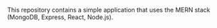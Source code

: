 This repository contains a simple application that uses the MERN stack (MongoDB, Express, React, Node.js).